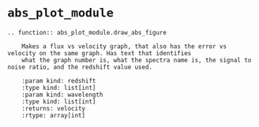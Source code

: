 # `abs_plot_module````{eval-rst}.. function:: abs_plot_module.draw_abs_figure    Makes a flux vs velocity graph, that also has the error vs velocity on the same graph. Has text that identifies     what the graph number is, what the spectra name is, the signal to noise ratio, and the redshift value used.        :param kind: redshift    :type kind: list[int]    :param kind: wavelength    :type kind: list[int]    :returns: velocity    :rtype: array[int]    ```